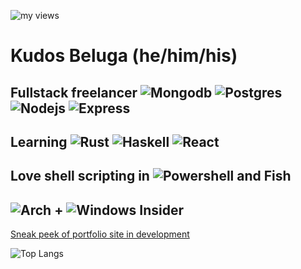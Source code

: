 ![my views](https://komarev.com/ghpvc/?username=kudostoy0u)
# Kudos Beluga (he/him/his)
## Fullstack freelancer ![Mongodb](https://img.shields.io/badge/MongoDB-4EA94B?style=for-the-badge&logo=mongodb&logoColor=white) ![Postgres](https://img.shields.io/badge/PostgreSQL-316192?style=for-the-badge&logo=postgresql&logoColor=white) ![Nodejs](https://img.shields.io/badge/Node.js-43853D?style=for-the-badge&logo=node.js&logoColor=white) ![Express](https://img.shields.io/badge/Express.js-404D59)
## Learning ![Rust](https://img.shields.io/badge/Rust-000000&logo=rust&logoColor=white) ![Haskell](https://img.shields.io/badge/-postgres?style=flat-square&logo=haskell&logoColor=white&color=313131) ![React](https://img.shields.io/badge/React-20232A?style=for-the-badge&logo=react&logoColor=61DAFB)
## Love shell scripting in ![Powershell](https://img.shields.io/badge/-nodejs?style=flat-square&logo=powershell&logoColor=white&color=313131) and Fish
## ![Arch](https://img.shields.io/badge/Arch_Linux-1793D1?style=for-the-badge&logo=arch-linux&logoColor=white) + ![Windows](https://img.shields.io/badge/Windows-0078D6?style=for-the-badge&logo=windows&logoColor=white) Insider
[Sneak peek of portfolio site in development](https://user-images.githubusercontent.com/69732000/118157549-4cf36d80-b3e0-11eb-8650-891f847d3e04.png)

![Top Langs](https://github-readme-stats.vercel.app/api/top-langs/?username=kudostoy0u)
